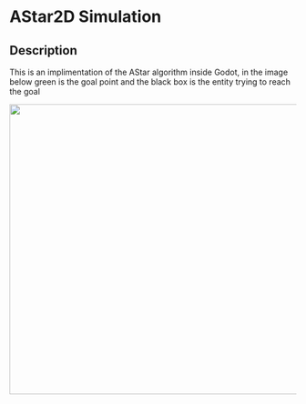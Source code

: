<body>
<h1>AStar2D Simulation</h1>
<p>
<h2>Description</h2>
<p>This is an implimentation of the AStar algorithm inside Godot, in the image below green is the goal point and the black box is the entity trying to reach the goal</p>
  
<img src="https://github.com/Benjamin-Fever/AStar2D-Simulation/assets/43081670/5790acdc-dce9-479b-a3f3-e55cb7a359f4" width="510px"/>
</body>
